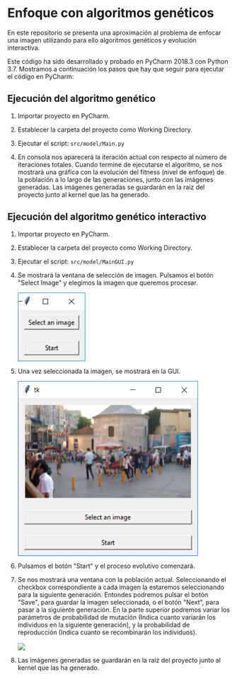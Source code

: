 # Enfoque con algoritmos genéticos

En este repositorio se presenta una aproximación al problema de enfocar una imagen utilizando para ello algoritmos genéticos y evolución interactiva.

Este código ha sido desarrollado y probado en PyCharm 2018.3 con Python 3.7. Mostramos a continuación los pasos que hay que seguir para ejecutar el código en PyCharm:

## Ejecución del algoritmo genético

1. Importar proyecto en PyCharm.

2. Establecer la carpeta del proyecto como Working Directory.

3. Ejecutar el script: `src/model/Main.py`

4. En consola nos aparecerá la iteración actual con respecto al número de iteraciones totales. Cuando termine de ejecutarse el algoritmo, se nos mostrará una gráfica con la evolución del fitness (nivel de enfoque) de la población a lo largo de las generaciones, junto con las imágenes generadas. Las imágenes generadas se guardarán en la raiz del proyecto junto al kernel que las ha generado.

## Ejecución del algoritmo genético interactivo

1. Importar proyecto en PyCharm.

2. Establecer la carpeta del proyecto como Working Directory.

3. Ejecutar el script: `src/model/MainGUI.py`

4. Se mostrará la ventana de selección de imagen. Pulsamos el botón "Select Image" y elegimos la imagen que queremos procesar.

    <img align="center" src="images/readme-images/Seleccionar imagen.PNG">

5. Una vez seleccionada la imagen, se mostrará en la GUI. 

    <img align="center" src="images/readme-images/Imagen Seleccionada.PNG">

6. Pulsamos el botón "Start" y el proceso evolutivo comenzará.

7. Se nos mostrará una ventana con la población actual. Seleccionando el checkbox correspondiente a cada imagen la estaremos seleccionando para la siguiente generación. Entondes podremos pulsar el botón "Save", para guardar la imagen seleccionada, o el botón "Next", para pasar a la siguiente generación. En la parte superior podremos variar los parámetros de probabilidad de mutación (Indica cuanto variarán los individuos en la siguiente generación), y la probabilidad de reproducción (Indica cuanto se recombinarán los individuos).

    <img align="center" src="images/readme-images/Proceso de Selección.PNG">

8. Las imágenes generadas se guardarán en la raiz del proyecto junto al kernel que las ha generado.
